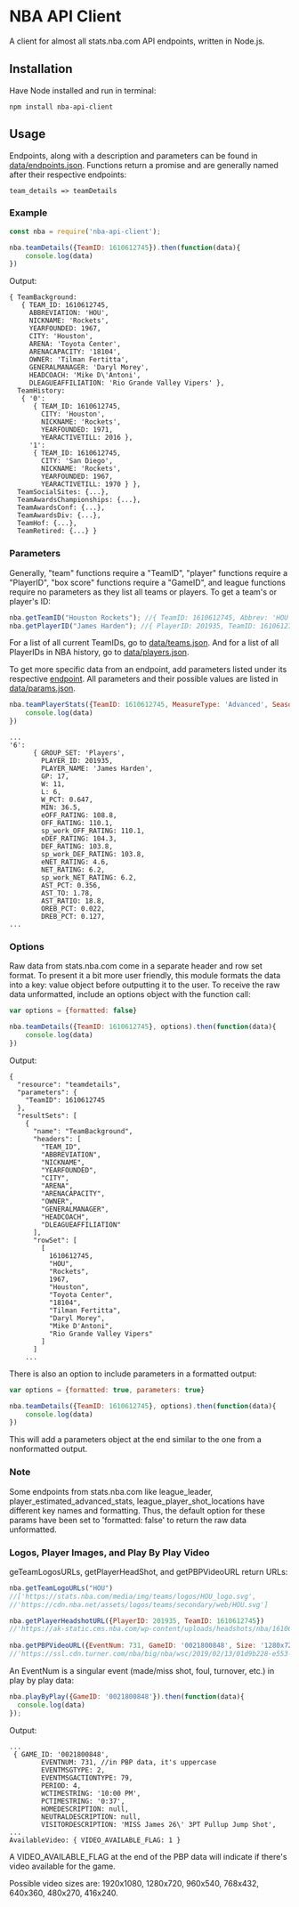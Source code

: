 # NBA API Client

A client for almost all stats.nba.com API endpoints, written in Node.js.

## Installation
Have Node installed and run in terminal:

```
npm install nba-api-client
```

## Usage
Endpoints, along with a description and parameters can be found in [data/endpoints.json](https://github.com/mtthai/nba-api-client/data/endpoints.json). 
Functions return a promise and are generally named after their respective endpoints:

```
team_details => teamDetails
```

### Example
```js
const nba = require('nba-api-client');

nba.teamDetails({TeamID: 1610612745}).then(function(data){
	console.log(data)
})
```

Output: 
```
{ TeamBackground:
   { TEAM_ID: 1610612745,
     ABBREVIATION: 'HOU',
     NICKNAME: 'Rockets',
     YEARFOUNDED: 1967,
     CITY: 'Houston',
     ARENA: 'Toyota Center',
     ARENACAPACITY: '18104',
     OWNER: 'Tilman Fertitta',
     GENERALMANAGER: 'Daryl Morey',
     HEADCOACH: 'Mike D\'Antoni',
     DLEAGUEAFFILIATION: 'Rio Grande Valley Vipers' },
  TeamHistory:
   { '0':
      { TEAM_ID: 1610612745,
        CITY: 'Houston',
        NICKNAME: 'Rockets',
        YEARFOUNDED: 1971,
        YEARACTIVETILL: 2016 },
     '1':
      { TEAM_ID: 1610612745,
        CITY: 'San Diego',
        NICKNAME: 'Rockets',
        YEARFOUNDED: 1967,
        YEARACTIVETILL: 1970 } },
  TeamSocialSites: {...},
  TeamAwardsChampionships: {...},
  TeamAwardsConf: {...},
  TeamAwardsDiv: {...},
  TeamHof: {...},
  TeamRetired: {...} }
```

### Parameters
Generally, "team" functions require a "TeamID", "player" functions require a "PlayerID", "box score" functions require a "GameID", and league functions require no parameters as they list all teams or players. To get a team's or player's ID:

```js
nba.getTeamID("Houston Rockets"); //{ TeamID: 1610612745, Abbrev: 'HOU', TeamName: 'Rockets', City: 'Houston' }
nba.getPlayerID("James Harden"); //{ PlayerID: 201935, TeamID: 1610612745 }
```
For a list of all current TeamIDs, go to [data/teams.json](https://github.com/mtthai/nba-api-client/data/teams.json).
And for a list of all PlayerIDs in NBA history, go to [data/players.json](https://github.com/mtthai/nba-api-client/data/players.json). 

To get more specific data from an endpoint, add parameters listed under its respective [endpoint](https://github.com/mtthai/nba-api-client/data/endpoints.json). All parameters and their possible values are listed in [data/params.json](https://github.com/mtthai/nba-api-client/data/params.json).

```js
nba.teamPlayerStats({TeamID: 1610612745, MeasureType: 'Advanced', Season: '2017-18', SeasonType: 'Playoffs'}).then(function(data){
	console.log(data)
})
```

```
...
'6':
      { GROUP_SET: 'Players',
        PLAYER_ID: 201935,
        PLAYER_NAME: 'James Harden',
        GP: 17,
        W: 11,
        L: 6,
        W_PCT: 0.647,
        MIN: 36.5,
        eOFF_RATING: 108.8,
        OFF_RATING: 110.1,
        sp_work_OFF_RATING: 110.1,
        eDEF_RATING: 104.3,
        DEF_RATING: 103.8,
        sp_work_DEF_RATING: 103.8,
        eNET_RATING: 4.6,
        NET_RATING: 6.2,
        sp_work_NET_RATING: 6.2,
        AST_PCT: 0.356,
        AST_TO: 1.78,
        AST_RATIO: 18.8,
        OREB_PCT: 0.022,
        DREB_PCT: 0.127,
...
```   

### Options
Raw data from stats.nba.com come in a separate header and row set format. To present it a bit more user friendly, this module formats the data into a key: value object before outputting it to the user. To receive the raw data unformatted, include an options object with the function call:

```js
var options = {formatted: false}

nba.teamDetails({TeamID: 1610612745}, options).then(function(data){
	console.log(data)
})
```    

Output: 

```
{
  "resource": "teamdetails",
  "parameters": {
    "TeamID": 1610612745
  },
  "resultSets": [
    {
      "name": "TeamBackground",
      "headers": [
        "TEAM_ID",
        "ABBREVIATION",
        "NICKNAME",
        "YEARFOUNDED",
        "CITY",
        "ARENA",
        "ARENACAPACITY",
        "OWNER",
        "GENERALMANAGER",
        "HEADCOACH",
        "DLEAGUEAFFILIATION"
      ],
      "rowSet": [
        [
          1610612745,
          "HOU",
          "Rockets",
          1967,
          "Houston",
          "Toyota Center",
          "18104",
          "Tilman Fertitta",
          "Daryl Morey",
          "Mike D'Antoni",
          "Rio Grande Valley Vipers"
        ]
      ]
    ...
```

There is also an option to include parameters in a formatted output: 

```js
var options = {formatted: true, parameters: true}

nba.teamDetails({TeamID: 1610612745}, options).then(function(data){
	console.log(data)
})
```
This will add a parameters object at the end similar to the one from a nonformatted output.

### Note

Some endpoints from stats.nba.com like league_leader, player_estimated_advanced_stats, league_player_shot_locations have different key names and formatting. Thus, the default option for these params have been set to 'formatted: false' to return the raw data unformatted.

### Logos, Player Images, and Play By Play Video

geTeamLogosURLs, getPlayerHeadShot, and getPBPVideoURL return URLs:

```js
nba.getTeamLogoURLs("HOU")
//['https://stats.nba.com/media/img/teams/logos/HOU_logo.svg',
//'https://cdn.nba.net/assets/logos/teams/secondary/web/HOU.svg']

nba.getPlayerHeadshotURL({PlayerID: 201935, TeamID: 1610612745})
//'https://ak-static.cms.nba.com/wp-content/uploads/headshots/nba/1610612745/2018/260x190/201935.png'
  
nba.getPBPVideoURL({EventNum: 731, GameID: '0021800848', Size: '1280x720'}).then(function(data){
//'https://ssl.cdn.turner.com/nba/big/nba/wsc/2019/02/13/01d9b228-e553-c8ed-0c07-5a6f23fb15ba.nba_3317649_1280x720_3500.mp4'
```
An EventNum is a singular event (made/miss shot, foul, turnover, etc.) in play by play data:

```js
nba.playByPlay({GameID: '0021800848'}).then(function(data){
  console.log(data)
});
```
Output:

```
...
 { GAME_ID: '0021800848',
        EVENTNUM: 731, //in PBP data, it's uppercase
        EVENTMSGTYPE: 2,
        EVENTMSGACTIONTYPE: 79,
        PERIOD: 4,
        WCTIMESTRING: '10:00 PM',
        PCTIMESTRING: '0:37',
        HOMEDESCRIPTION: null,
        NEUTRALDESCRIPTION: null,
        VISITORDESCRIPTION: 'MISS James 26\' 3PT Pullup Jump Shot',
...
AvailableVideo: { VIDEO_AVAILABLE_FLAG: 1 }
```
A VIDEO_AVAILABLE_FLAG at the end of the PBP data will indicate if there's video available for the game.

Possible video sizes are: 1920x1080, 1280x720, 960x540, 768x432, 640x360, 480x270, 416x240.



